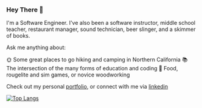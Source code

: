 ### Hey There 👋

I'm a Software Engineer. I've also been a software instructor, middle school teacher, restaurant manager, sound technician, beer slinger, and a skimmer of books.

Ask me anything about:

🌞 Some great places to go hiking and camping in Northern California
📚 The intersection of the many forms of education and coding
🍲 Food, rougelite and sim games, or novice woodworking

Check out my personal [portfolio](https://www.ahrampy.com), or connect with me via [linkedin](https://www.linkedin.com/in/adrian-rampy-1b8924198/)

[![Top Langs](https://github-readme-stats.vercel.app/api/top-langs/?username=ahrampy&langs_count=8&layout=compact)](https://github.com/anuraghazra/github-readme-stats)
